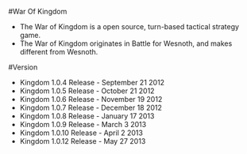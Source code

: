 #War Of Kingdom

- The War of Kingdom is a open source, turn-based tactical strategy game.  
- The War of Kingdom originates in Battle for Wesnoth, and makes different from Wesnoth.

#Version

- Kingdom 1.0.4 Release - September 21 2012 
- Kingdom 1.0.5 Release - October 21 2012 
- Kingdom 1.0.6 Release - November 19 2012 
- Kingdom 1.0.7 Release - December 18 2012
- Kingdom 1.0.8 Release - January 17 2013
- Kingdom 1.0.9 Release - March 3 2013 
- Kingdom 1.0.10 Release - April 2 2013
- Kingdom 1.0.12 Release - May 27 2013
